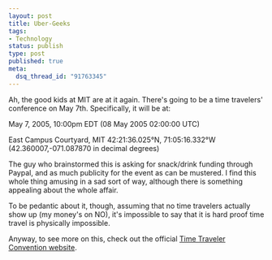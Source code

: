 ```yaml
--- 
layout: post
title: Uber-Geeks
tags: 
- Technology
status: publish
type: post
published: true
meta: 
  dsq_thread_id: "91763345"
---
```

Ah, the good kids at MIT are at it again. There's going to be a time travelers' conference on May 7th. Specifically, it will be at:

  May 7, 2005, 10:00pm EDT
  (08 May 2005 02:00:00 UTC)

  East Campus Courtyard, MIT
  42:21:36.025°N, 71:05:16.332°W
  (42.360007,-071.087870 in decimal degrees)

  The guy who brainstormed this is asking for snack/drink funding through Paypal, and as much publicity for the event as can be mustered. I find this whole thing amusing in a sad sort of way, although there is something appealing about the whole affair.

  To be pedantic about it, though, assuming that no time travelers actually show up (my money's on NO), it's impossible to say that it is hard proof time travel is physically impossible.

  Anyway, to see more on this, check out the official <a href="http://web.mit.edu/adorai/timetraveler/">Time Traveler Convention website</a>.
